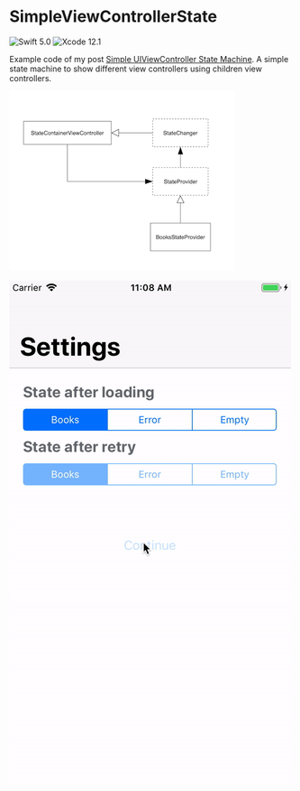 # SimpleViewControllerState

![Swift 5.0](https://img.shields.io/badge/swift-5.0-orange.svg) ![Xcode 12.1](https://img.shields.io/badge/xcode-12.1-blue.svg)

Example code of my post [Simple UIViewController State Machine](https://medium.com/@mario.negro.martin/simple-uiviewcontroller-state-machine-a6cd0b8ff43f). A simple state machine to show different view controllers using children view controllers.

![uml](etc/uml.png) 

![demo](etc/demo.gif) 
